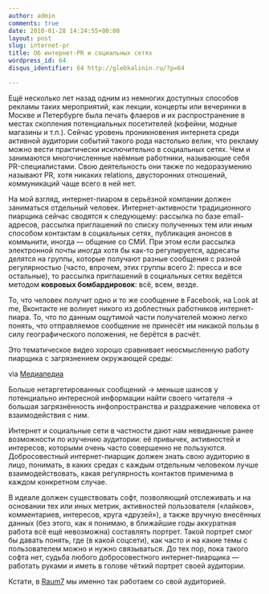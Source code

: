 ```yaml
---
author: admin
comments: true
date: 2010-01-28 14:24:55+00:00
layout: post
slug: internet-pr
title: Об интернет-PR и социальных сетях
wordpress_id: 64
disqus_identifier: 64 http://glebkalinin.ru/?p=64

---
```


Ещё несколько лет назад одним из немногих доступных способов рекламы таких мероприятий, как лекции, концерты или вечеринки в Москве и Петербурге была печать флаеров и их распространение в местах скопления потенциальных посетителей (кофейни, модные магазины и т.п.). Сейчас уровень проникновения интернета среди активной аудитории событий  такого рода  настолько велик, что рекламу можно вести практически исключительно в социальных сетях. Чем и занимаются многочисленные наёмные работники, называющие себя PR-специалистами. Свою деятельность они также по недоразумению называют PR, хотя никаких relations, двусторонних отношений, коммуникаций чаще всего в ней нет.
<!-- more -->

На мой взгляд, интернет-пиаром в серьёзной компании должен заниматься отдельный человек. Интернет-активности традиционного пиарщика сейчас сводятся к следующему: рассылка по базе email-адресов, рассылка приглашений по списку полученных тем или иным способом контактам в социальных сетях, публикация анонсов в коммьнити, иногда — общение со СМИ. При этом если рассылка электронной почты иногда хотя бы как-то регулируется, адресаты делятся на группы, которые получают разные сообщения с разной регулярностью (часто, впрочем, этих группы всего 2: пресса и все остальные), то рассылка приглашений в социальных сетях ведётся методом **ковровых бомбардировок**: всё, всем, везде.

То, что человек получит одно и то же сообщение в Facebook, на Look at me, Вконтакте не волнует никого из доблестных работников интернет-пиара. То, что по данным ощутимой части получателей можно легко понять, что отправляемое сообщение не принесёт им никакой пользы в силу географического положения, не берётся в расчёт. 

Это тематическое видео хорошо сравнивает неосмысленную работу пиарщика с загрязнением окружающей среды:

via [Медиапедиа](http://mediapedia.ru/2010/01/28/ubil-press-reliz-spas-mir/)

Больше нетаргетированных сообщений → меньше шансов у потенциально интересной информации найти своего читателя → большая загрязнённость инфопространства и раздражение человека от взаимодействия с ним.

Интернет и социальные сети в частности дают нам невиданные ранее возможности по изучению аудитории: её привычек, активностей и интересов, которыми очень часто совершенно не пользуются. Добросовестный интернет-пиарщик должен знать свою аудиторию в лицо, понимать, в каких средах с каждым отдельным человеком лучше взаимодействовать, какая регулярность контактов применима в каждом конкретном случае.

В идеале должен существовать софт, позволяющий отслеживать и на основании тех или иных метрик, активностей пользователя («лайков», комментариев, интересов, круга «друзей»),  а также вручную внесённых данных (без этого, как я понимаю, в ближайшие годы аккуратная работа всё ещё невозможна) составлять портрет. Такой портрет смог бы давать понять, где (в какой соцсети), как часто и на какие темы с пользователем можно и нужно связываться. До тех пор, пока такого софта нет, судьба любого добросовестного интернет-пиарщика — работать руками и иметь в голове чёткий портрет своей аудитории.

Кстати, в [Raum7](http://raum-7.com/) мы именно так работаем со свой аудиторией.
